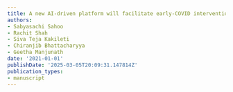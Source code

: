 ```yaml
---
title: A new AI-driven platform will facilitate early-COVID interventions over Whatsapp
authors:
- Sabyasachi Sahoo
- Rachit Shah
- Siva Teja Kakileti
- Chiranjib Bhattacharyya
- Geetha Manjunath
date: '2021-01-01'
publishDate: '2025-03-05T20:09:31.147814Z'
publication_types:
- manuscript
---
```

